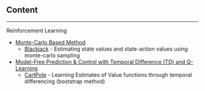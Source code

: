 ## Content
---

Reinforcement Learning

* <ins>Monte-Carlo Based Method</ins>
    * [Blackjack](MC/blackjack) - Estimating state values and state-action values using monte-carlo sampling
* <ins>Model-Free Prediction & Control with Temporal Difference (TD) and Q-Learning</ins>
    * [CartPole](TD/cart_pole) - Learning Estimates of Value functions through temporal differencing (bootstrap method)